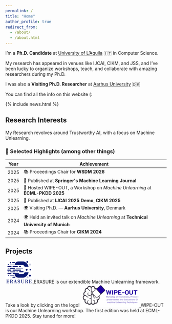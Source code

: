 ```yaml
---
permalink: /
title: "Home"
author_profile: true
redirect_from: 
  - /about/
  - /about.html
---
```


<div class="home-container">
  <div class="main-bio" markdown="1">

I’m a **Ph.D. Candidate** at [University of L’Aquila](https://www.univaq.it/en/) 🇮🇹 in Computer Science.

My research has appeared in venues like IJCAI, CIKM, and JSS, and I’ve been lucky to organize workshops, teach, and collaborate with amazing researchers during my Ph.D.

I was also a **Visiting Ph.D. Researcher** at [Aarhus University](https://international.au.dk/) 🇩🇰 

You can find all the info on this website (:

  </div>

  <div class="sidebar-right">
    {% include news.html %}
  </div>
</div>


**Research Interests**
-----

My Research revolves around Trustworthy AI, with a focus on Machine Unlearning.

### 🌟 Selected Highlights (among other things)

| Year | Achievement |
|------|--------------|
| 2025 | 📚 Proceedings Chair for **WSDM 2026** |
| 2025 | 📘 Published at **Springer's Machine Learning Journal** |
| 2025 | 👥 Hosted WIPE-OUT, a Workshop on *Machine Unlearning* at **ECML-PKDD 2025** |
| 2025 | 📘 Published at **IJCAI 2025 Demo**, **CIKM 2025** |
| 2025 | 🌍 Visiting Ph.D. — **Aarhus University**, Denmark |
| 2024 | 🌍 Held an invited talk on *Machine Unlearning* at **Technical University of Munich** |
| 2024 | 📚 Proceedings Chair for **CIKM 2024** |

**Projects**
-----

<a href="https://github.com/aiim-research/ERASURE" target="_blank">
<img src="images/ERASURE_LOGO.png" alt="ERASURE" style="height:70px; width:auto;"> 
</a> ERASURE is our extendible Machine Unlearning framework. Take a look by clicking on the logo!

<a href="https://aiimlab.org/events/ECML_PKDD_2025_WIPE-OUT_Innovations_Privacy-preservation_Evaluations_Machine_Unlearning_Techniques" target="_blank">
<img src="images/WIPE-OUT.png" alt="WIPE-OUT" style="height:70px; width:auto;"> 
</a> WIPE-OUT is our Machine Unlearning workshop. The first edition was held at ECML-PKDD 2025. Stay tuned for more!
